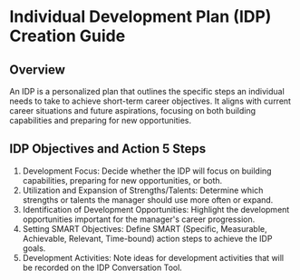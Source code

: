 # Individual Development Plan (IDP) Creation Guide

## Overview
An IDP is a personalized plan that outlines the specific steps an individual needs to take to achieve short-term career objectives. It aligns with current career situations and future aspirations, focusing on both building capabilities and preparing for new opportunities.

## IDP Objectives and Action 5 Steps
1. Development Focus: Decide whether the IDP will focus on building capabilities, preparing for new opportunities, or both.
2. Utilization and Expansion of Strengths/Talents: Determine which strengths or talents the manager should use more often or expand.
3. Identification of Development Opportunities: Highlight the development opportunities important for the manager's career progression.
4. Setting SMART Objectives: Define SMART (Specific, Measurable, Achievable, Relevant, Time-bound) action steps to achieve the IDP goals.
5. Development Activities: Note ideas for development activities that will be recorded on the IDP Conversation Tool.